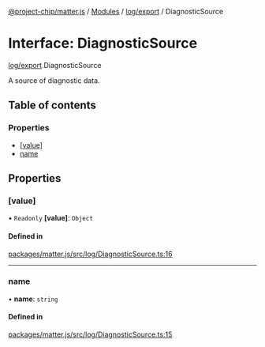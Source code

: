 [@project-chip/matter.js](../README.md) / [Modules](../modules.md) / [log/export](../modules/log_export.md) / DiagnosticSource

# Interface: DiagnosticSource

[log/export](../modules/log_export.md).DiagnosticSource

A source of diagnostic data.

## Table of contents

### Properties

- [[value]](log_export.DiagnosticSource.md#[value])
- [name](log_export.DiagnosticSource.md#name)

## Properties

### [value]

• `Readonly` **[value]**: `Object`

#### Defined in

[packages/matter.js/src/log/DiagnosticSource.ts:16](https://github.com/project-chip/matter.js/blob/3adaded6/packages/matter.js/src/log/DiagnosticSource.ts#L16)

___

### name

• **name**: `string`

#### Defined in

[packages/matter.js/src/log/DiagnosticSource.ts:15](https://github.com/project-chip/matter.js/blob/3adaded6/packages/matter.js/src/log/DiagnosticSource.ts#L15)
